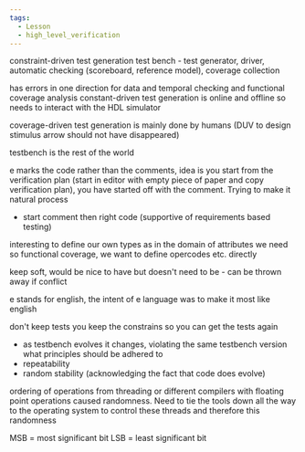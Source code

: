 ```yaml
---
tags:
  - Lesson
  - high_level_verification
---
```

constraint-driven test generation test bench - test generator, driver, automatic checking (scoreboard, reference model), coverage collection

has errors in one direction for data and temporal checking and functional coverage analysis 
constant-driven test generation is online and offline so needs to interact with the HDL simulator

coverage-driven test generation is mainly done by humans (DUV to design stimulus arrow should not have disappeared)

testbench is the rest of the world

e marks the code rather than the comments, idea is you start from the verification plan (start in editor with empty piece of paper and copy verification plan), you have started off with the comment. Trying to make it natural process
- start comment then right code (supportive of requirements based testing)

interesting to define our own types as in the domain of attributes we need so functional coverage, we want to define opercodes etc. directly

keep soft, would be nice to have but doesn't need to be - can be thrown away if conflict

e stands for english, the intent of e language was to make it most like english

don't keep tests you keep the constrains so you can get the tests again
- as testbench evolves it changes, violating the same testbench version
what principles should be adhered to 
- repeatability
- random stability (acknowledging the fact that code does evolve)

ordering of operations from threading or different compilers with floating point operations caused randomness. Need to tie the tools down all the way to the operating system to control these threads and therefore this randomness

MSB = most significant bit
LSB = least significant bit